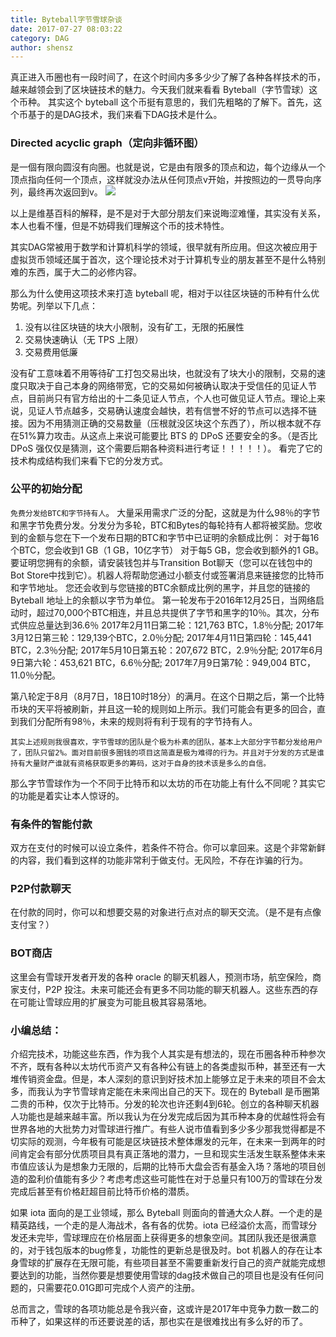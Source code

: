 ```yaml
---
title: Byteball字节雪球杂谈
date: 2017-07-27 08:03:22
category: DAG
author: shensz
---
```


真正进入币圈也有一段时间了，在这个时间内多多少少了解了各种各样技术的币，越来越领会到了区块链技术的魅力。今天我们就来看看 Byteball（字节雪球）这个币种。
其实这个 byteball 这个币挺有意思的，我们先粗略的了解下。首先，这个币基于的是DAG技术，我们来看下DAG技术是什么。

### Directed acyclic graph（定向非循环图）
是一個有限向圆沒有向圈。也就是说，它是由有限多的顶点和边，每个边缘从一个顶点指向任何一个顶点，这样就没办法从任何顶点v开始，并按照边的一贯导向序列，最终再次返回到v。
![](http://os1aagcn7.bkt.clouddn.com/Topological_Ordering.svg.png)


以上是维基百科的解释，是不是对于大部分朋友们来说晦涩难懂，其实没有关系，本人也看不懂，但是不妨碍我们理解这个币的技术特性。

其实DAG常被用于数学和计算机科学的领域，很早就有所应用。但这次被应用于虚拟货币领域还属于首次，这个理论技术对于计算机专业的朋友甚至不是什么特别难的东西，属于大二的必修内容。

那么为什么使用这项技术来打造 byteball 呢，相对于以往区块链的币种有什么优势呢。列举以下几点：

1.  没有以往区块链的块大小限制，没有矿工，无限的拓展性
2.  交易快速确认（无 TPS 上限）
3.  交易费用低廉 

没有矿工意味着不用等待矿工打包交易出块，也就没有了块大小的限制，交易的速度只取决于自己本身的网络带宽，它的交易如何被确认取决于受信任的见证人节点，目前尚只有官方给出的十二条见证人节点，个人也可做见证人节点。理论上来说，见证人节点越多，交易确认速度会越快，若有信誉不好的节点可以选择不链接。因为不用猜测正确的交易数量（压根就没区块这个东西了），所以根本就不存在51%算力攻击。从这点上来说可能要比 BTS 的 DPoS 还要安全的多。（是否比DPoS 强仅仅是猜测，这个需要后期各种资料进行考证！！！！！）。
看完了它的技术构成结构我们来看下它的分发方式。

### 公平的初始分配

 ``免费分发给BTC和字节持有人``。
大量采用需求广泛的分配，这就是为什么98％的字节和黑字节免费分发。分发分为多轮，BTC和Bytes的每轮持有人都将被奖励。您收到的金额与您在下一个发布日期的BTC和字节中已证明的余额成比例：
对于每16个BTC，您会收到1 GB（1 GB，10亿字节）
对于每5 GB，您会收到额外的1 GB。
要证明您拥有的余额，请安装钱包并与Transition Bot聊天（您可以在钱包中的Bot Store中找到它）。机器人将帮助您通过小额支付或签署消息来链接您的比特币和字节地址。
您还会收到与您链接的BTC余额成比例的黑字，并且您的链接的 Byteball 地址上的余额以字节为单位。
第一轮发布于2016年12月25日，当网络启动时，超过70,000个BTC相连，并且总共提供了字节和黑字的10％。其次，分布式供应总量达到36.6％
2017年2月11日第二轮：121,763 BTC，1.8％分配;
2017年3月12日第三轮：129,139个BTC，2.0％分配;
2017年4月11日第四轮：145,441 BTC，2.3％分配;
2017年5月10日第五轮：207,672 BTC，2.9％分配;
2017年6月9日第六轮：453,621 BTC，6.6％分配;
2017年7月9日第7轮：949,004 BTC，11.0％分配。

第八轮定于8月（8月7日，18日10时18分）的满月。在这个日期之后，第一个比特币块的天平将被刷新，并且这一轮的规则如上所示。我们可能会有更多的回合，直到我们分配所有98％，未来的规则将有利于现有的字节持有人。

``其实上述规则我很喜欢，字节雪球的团队是个极为朴素的团队，基本上大部分字节都分发给用户了，团队只留2%。面对目前很多圈钱的项目这简直是极为难得的行为。并且对于分发的方式是谁持有大量财产谁就有资格获取更多的筹码，这对于自身的技术该是多么的自信。``

那么字节雪球作为一个不同于比特币和以太坊的币在功能上有什么不同呢？其实它的功能是着实让本人惊讶的。

### 有条件的智能付款
双方在支付的时候可以设立条件，若条件不符合。你可以拿回来。这是个非常新鲜的内容，我们看到这样的功能非常利于做支付。无风险，不存在诈骗的行为。

### P2P付款聊天
在付款的同时，你可以和想要交易的对象进行点对点的聊天交流。（是不是有点像支付宝？）

### BOT商店
这里会有雪球开发者开发的各种 oracle 的聊天机器人，预测市场，航空保险，商家支付，P2P 投注。未来可能还会有更多不同功能的聊天机器人。这些东西的存在可能让雪球应用的扩展变为可能且极其容易落地。

### 小编总结：
介绍完技术，功能这些东西，作为我个人其实是有想法的，现在币圈各种币种参次不齐，既有各种以太坊代币资产又有各种公有链上的各类虚拟币种，甚至还有一大堆传销资金盘。但是，本人深刻的意识到好技术加上能够立足于未来的项目不会太多，而我认为字节雪球肯定能在未来闯出自己的天下。现在的 Byteball 是币圈第二贵的币种，仅次于比特币。分发的轮次也许还剩4到6轮。创立的各种聊天机器人功能也是越来越丰富。所以我认为在分发完成后因为其币种本身的优越性将会有世界各地的大批势力对雪球进行推广。有些人说市值看到多少多少那我觉得都是不切实际的观测，今年极有可能是区块链技术整体爆发的元年，在未来一到两年的时间肯定会有部分优质项目具有真正落地的潜力，一旦和现实生活发生联系整体未来市值应该认为是想象力无限的，后期的比特币大盘会否有基金入场？落地的项目创造的盈利价值能有多少？考虑考虑这些可能性在对于总量只有100万的雪球在分发完成后甚至有价格赶超目前比特币价格的潜质。

如果 iota 面向的是工业领域，那么 Byteball 则面向的普通大众人群。一个走的是精英路线，一个走的是人海战术，各有各的优势。iota 已经溢价太高，而雪球分发还未完毕，雪球理应在价格层面上获得更多的想象空间。其团队我还是很满意的，对于钱包版本的bug修复，功能性的更新总是很及时。bot 机器人的存在让本身雪球的扩展存在无限可能，有些项目甚至不需要重新发行自己的资产就能完成想要达到的功能，当然你要是想要使用雪球的dag技术做自己的项目也是没有任何问题的，只需要花0.01G即可完成个人资产的注册。

总而言之，雪球的各项功能总是令我兴奋，这或许是2017年中竞争力数一数二的币种了，如果这样的币还要说差的话，那也实在是很难找出有多么好的币了。

